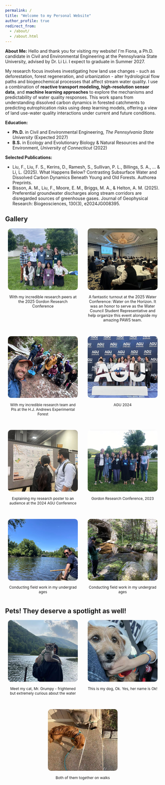 ```yaml
---
permalink: /
title: "Welcome to my Personal Website"
author_profile: true
redirect_from: 
  - /about/
  - /about.html
---
```


**About Me:**
Hello and thank you for visiting my website! I'm Fiona, a Ph.D. candidate in Civil and Environmental Engineering at the Pennsylvania State University, advised by Dr. Li Li. I expect to graduate in Summer 2027.

My research focus involves investigating how land use changes - such as deforestation, forest regeneration, and urbanization - alter hydrological flow paths and biogeochemical processes that affect stream water quality. I use a combination of **reactive transport modeling, high-resolution sensor data**, and **machine learning approaches** to explore the mechanisms and predictability of water quality responses. This work spans from understanding dissolved carbon dynamics in forested catchments to predicting eutrophication risks using deep learning models, offering a view of land use-water quality interactions under current and future conditions.


**Education:**
- **Ph.D.** in Civil and Environmental Engineering, *The Pennsylvania State University* (Expected 2027)
- **B.S.** in Ecology and Evolutionary Biology & Natural Resources and the Environment, *University of Connecticut* (2022)

**Selected Publications:**
- Liu, F., Liu, F. S., Kerins, D., Ramesh, S., Sullivan, P. L., Billings, S. A., ... & Li, L. (2025). What Happens Below? Contrasting Subsurface Water and Dissolved Carbon Dynamics Beneath Young and Old Forests. Authorea Preprints.
- Bisson, A. M., Liu, F., Moore, E. M., Briggs, M. A., & Helton, A. M. (2025). Preferential groundwater discharges along stream corridors are disregarded sources of greenhouse gases. Journal of Geophysical Research: Biogeosciences, 130(3), e2024JG008395.

<h2>Gallery</h2>

<div style="display: flex; flex-wrap: wrap; justify-content: center; gap: 32px;">
  
  <div style="flex: 1 1 45%; max-width: 45%; text-align: center;">
    <img src="images/Gordon_2025.jpg" alt="Gordon 2025"
         style="width: 100%; height: 200px; object-fit: cover; border-radius: 10px;" />
    <p style="font-size: 0.9em;">With my incredible research peers at the 2025 Gordon Research Conference</p>
  </div>

  <div style="flex: 1 1 45%; max-width: 45%; text-align: center;">
    <img src="images/WaterConference_Audience.jpg" alt="Water Conference 2025"
          style="width: 100%; height: 200px; object-fit: cover; border-radius: 10px;"/>
    <p style="font-size: 0.9em;">A fantastic turnout at the 2025 Water Conference: Water on the Horizon. It was an honor to serve as the Water Council Student Representative and help organize this event alongside my amazing PAWS team.</p>
  </div>

  <div style="flex: 1 1 45%; max-width: 45%; text-align: center;">
    <img src="images/FRES_HJA.jpg" alt="FRES_HJA" 
        style="width: 100%; height: 200px; object-fit: cover; border-radius: 10px;"/>
    <p style="font-size: 0.85em;">With my incredible research team and PIs at the H.J. Andrews Experimental Forest</p>
  </div>

  <div style="flex: 1 1 45%; max-width: 45%; text-align: center;">
    <img src="images/AGU_Group.jpg" alt="AGU_Group" 
        style="width: 100%; height: 200px; object-fit: cover; border-radius: 10px;"/>
    <p style="font-size: 0.85em;">AGU 2024</p>
  </div>

  <div style="flex: 1 1 45%; max-width: 45%; text-align: center;">
    <img src="images/AGU_Poster.jpg" alt="AGU_Poster" 
        style="width: 100%; height: 200px; object-fit: cover; border-radius: 10px;"/>
    <p style="font-size: 0.85em;">Explaining my research poster to an audience at the 2024 AGU Conference</p>
  </div>

  <div style="flex: 1 1 45%; max-width: 45%; text-align: center;">
    <img src="images/Gordon_2023.jpg" alt="Lab Social" 
        style="width: 100%; height: 200px; object-fit: cover; border-radius: 10px;"/>
    <p style="font-size: 0.85em;">Gordon Research Conference, 2023</p>
  </div>

  <div style="flex: 1 1 45%; max-width: 45%; text-align: center;">
    <img src="images/River1.jpg" alt="River1" 
        style="width: 100%; height: 200px; object-fit: cover; border-radius: 10px;"/>
    <p style="font-size: 0.85em;">Conducting field work in my undergrad ages</p>
  </div>

  <div style="flex: 1 1 45%; max-width: 45%; text-align: center;">
    <img src="images/Field2.jpg" alt="River1" 
        style="width: 100%; height: 200px; object-fit: cover; border-radius: 10px;"/>
    <p style="font-size: 0.85em;">Conducting field work in my undergrad ages</p>
  </div>

</div>

<h2>Pets! They deserve a spotlight as well!</h2>
<div style="display: flex; flex-wrap: wrap; justify-content: center; gap: 32px;">

  <div style="flex: 1 1 45%; max-width: 45%; text-align: center;">
    <img src="images/Grumpy.jpg" alt="Grumpy" 
         style="width: 100%; height: 200px; object-fit: cover; border-radius: 10px;"/>
    <p style="font-size: 0.85em;">Meet my cat, Mr. Grumpy - frightened but extremely curious about the water </p>
  </div>

  <div style="flex: 1 1 45%; max-width: 45%; text-align: center;">
    <img src="images/Ok.jpg" alt="Ok" 
         style="width: 100%; height: 200px; object-fit: cover; border-radius: 10px;"/>
    <p style="font-size: 0.85em;">This is my dog, Ok. Yes, her name is Ok! </p>
  </div>

   <div style="flex: 1 1 45%; max-width: 45%; text-align: center;">
    <img src="images/Pets_Together.jpg" alt="Pets_Together" 
         style="width: 100%; height: 200px; object-fit: cover; border-radius: 10px;"/>
    <p style="font-size: 0.85em;">Both of them together on walks</p>
  </div>
  
</div>
